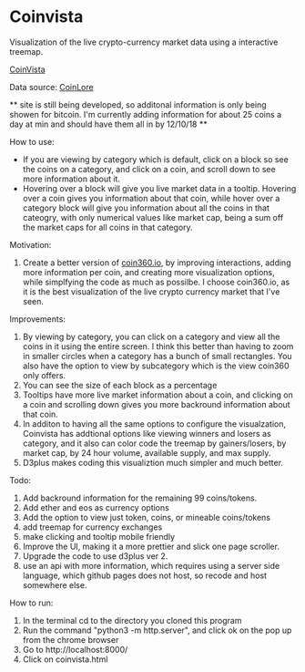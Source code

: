 # Coinvista
Visualization of the live crypto-currency market data using a interactive treemap.



<a href="https://coinvista.github.io/coinvista/coinvista.html" target="_blank" >CoinVista</a> 

Data source: <a href="https://api.coinlore.com/api/tickers/" target="_blank" >CoinLore</a>





** site is still being developed, so additonal information is only being showen for bitcoin. I'm currently adding information for about 25 coins a day at min and should have them all in by 12/10/18 **

How to use:
* If you are viewing by category which is default, click on a block so see the coins on a category, and click on a coin, and scroll down to see more information about it. 
* Hovering over a block will give you live market data in a tooltip. Hovering over a coin gives you information about that coin, while hover over a category block will give you information about all the coins in that cateogry, with only numerical values like market cap, being a sum off the market caps for all coins in that category.

Motivation: 
1. Create a better version of <a href="https://coin360.io" target="_blank" >coin360.io</a>, by improving interactions, adding more information per coin,  and creating more visualization options, while simplfying the code as much as possilbe. I choose coin360.io, as it is the best visualization of the live crypto currency market that I've seen.

Improvements: 
1. By viewing by category, you can click on a category and view all the coins in it using the entire screen. I think this better than having to zoom in smaller circles when a category has a bunch of small rectangles. You also have the option to view by subcategory which is the view coin360 only offers.
2. You can see the size of each block as a percentage
3. Tooltips have more live market information about a coin, and clicking on a coin and scrolling down gives you more backround information about that coin.
4. In additon to having all the same options to configure the visualzation, Coinvista has addtional options like viewing winners and losers as category, and it also can color code the treemap by gainers/losers, by market cap, by 24 hour volume, available supply, and max supply.
5. D3plus makes coding this visualiztion much simpler and much better.


Todo:
1. Add backround information for the remaining 99 coins/tokens.
2. Add ether and eos as currency options
3. Add the option to view just token, coins, or mineable coins/tokens
4. add treemap for currency exchanges
5. make clicking and tooltip mobile friendly
6. Improve the UI, making it a more prettier and slick one page scroller.
7. Upgrade the code to use d3plus ver 2.
7. use an api with more information, which requires using a server side language, which github pages does not host, so recode and host somewhere else. 

How to run: 
1. In the terminal cd to the directory you cloned this program
2. Run the command "python3 -m http.server", and click ok on the pop up from the chrome browser
3. Go to http://localhost:8000/
4. Click on coinvista.html
